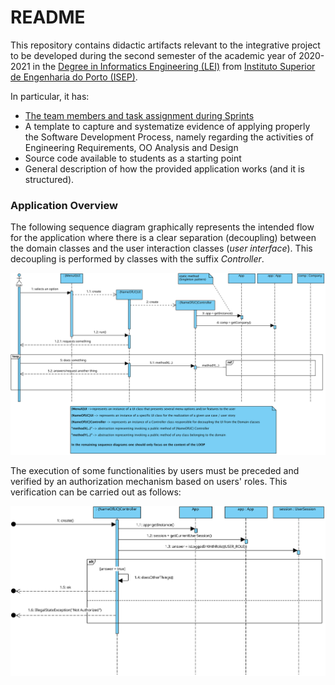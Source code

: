 # README #

This repository contains didactic artifacts relevant to the integrative project to be developed during the second
semester of the academic year of 2020-2021 in
the [Degree in Informatics Engineering (LEI)](http://www.isep.ipp.pt/Course/Course/26)
from [Instituto Superior de Engenharia do Porto (ISEP)](http://www.isep.ipp.pt).

In particular, it has:

* [The team members and task assignment during Sprints](docs/README.md)
* A template to capture and systematize evidence of applying properly the Software Development Process, namely regarding
  the activities of Engineering Requirements, OO Analysis and Design
* Source code available to students as a starting point
* General description of how the provided application works (and it is structured).

### Application Overview

The following sequence diagram graphically represents the intended flow for the application where there is a clear
separation (decoupling) between the domain classes and the user interaction classes (_user interface_). This decoupling
is performed by classes with the suffix _Controller_.

![GeneralOverview](docs/UI_ControllerOverview.svg)

The execution of some functionalities by users must be preceded and verified by an authorization mechanism based on
users' roles. This verification can be carried out as follows:

![CheckingUserAuthorization](docs/ControllerCheckingUserAuthorization.svg)